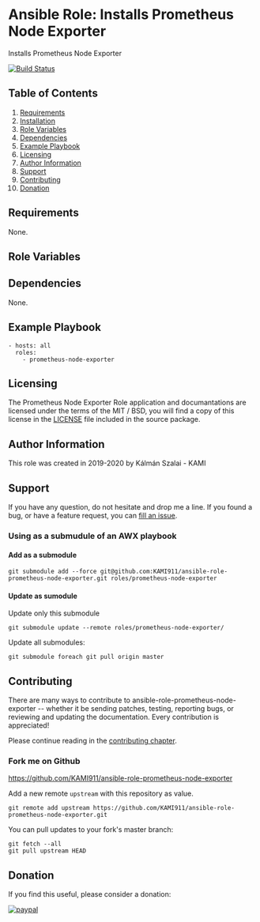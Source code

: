 # Ansible Role: Installs Prometheus Node Exporter

Installs Prometheus Node Exporter

[![Build Status](https://travis-ci.org/KAMI911/ansible-role-spcewalk.svg?branch=master)](https://travis-ci.org/KAMI911/ansible-role-prometheus-node-exporter)

## Table of Contents

1. [Requirements][Requirements]
2. [Installation][Installation]
3. [Role Variables][Role Variables]
4. [Dependencies][Dependencies]
5. [Example Playbook][Example Playbook]
6. [Licensing][Licensing]
7. [Author Information][Author Information]
8. [Support][Support]
9. [Contributing][Contributing]
10. [Donation][Donation]

## Requirements

None.

## Role Variables


## Dependencies

None.

## Example Playbook

    - hosts: all
      roles:
        - prometheus-node-exporter

## Licensing

The Prometheus Node Exporter Role application and documantations are licensed under the terms of the MIT / BSD, you will
find a copy of this license in the [LICENSE](LICENSE) file included in the source package.

## Author Information

This role was created in 2019-2020 by Kálmán Szalai - KAMI

## Support

If you have any question, do not hesitate and drop me a line.
If you found a bug, or have a feature request, you can [fill an issue](https://github.com/KAMI911/ansible-role-prometheus-node-exporter/issues).

### Using as a submudule of an AWX playbook

#### Add as a submodule

```
git submodule add --force git@github.com:KAMI911/ansible-role-prometheus-node-exporter.git roles/prometheus-node-exporter
```

#### Update as sumodule

Update only this submodule

```
git submodule update --remote roles/prometheus-node-exporter/
```

Update all submodules:

```
git submodule foreach git pull origin master
```

## Contributing

There are many ways to contribute to ansible-role-prometheus-node-exporter -- whether it be sending patches,
testing, reporting bugs, or reviewing and updating the documentation. Every
contribution is appreciated!

Please continue reading in the [contributing chapter](CONTRIBUTING.md).

### Fork me on Github

https://github.com/KAMI911/ansible-role-prometheus-node-exporter

Add a new remote `upstream` with this repository as value.

```
git remote add upstream https://github.com/KAMI911/ansible-role-prometheus-node-exporter.git
```

You can pull updates to your fork's master branch:

```
git fetch --all
git pull upstream HEAD
```

## Donation

If you find this useful, please consider a donation:

[![paypal](https://www.paypalobjects.com/en_US/i/btn/btn_donateCC_LG.gif)](https://www.paypal.com/cgi-bin/webscr?cmd=_s-xclick&hosted_button_id=RLQZ58B26XSLA)

<!-- TOC URLs -->
[Requirements]: #requirements
[Installation]: #installation
[Role Variables]: #role_variables
[Dependencies]: #dependencies
[Example Playbook]: #example_playbook
[Licensing]: #licensing
[Author Information]: #author_information
[Support]: #support
[Contributing]: #contributing
[Donation]: #donation
